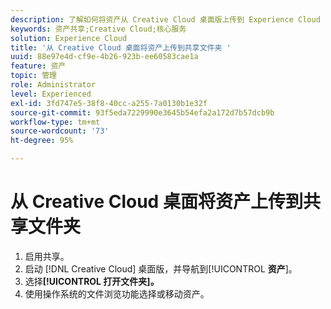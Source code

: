 ```yaml
---
description: 了解如何将资产从 Creative Cloud 桌面版上传到 Experience Cloud 中的共享文件夹。
keywords: 资产共享;Creative Cloud;核心服务
solution: Experience Cloud
title: '从 Creative Cloud 桌面将资产上传到共享文件夹 '
uuid: 88e97e4d-cf9e-4b26-923b-ee60583cae1a
feature: 资产
topic: 管理
role: Administrator
level: Experienced
exl-id: 3fd747e5-38f8-40cc-a255-7a0130b1e32f
source-git-commit: 93f5eda7229990e3645b54efa2a172d7b57dcb9b
workflow-type: tm+mt
source-wordcount: '73'
ht-degree: 95%

---
```


# 从 Creative Cloud 桌面将资产上传到共享文件夹

1. 启用共享。
1. 启动 [!DNL Creative Cloud] 桌面版，并导航到&#x200B;[!UICONTROL **资产**]。
1. 选择&#x200B;**[!UICONTROL 打开文件夹]。**
1. 使用操作系统的文件浏览功能选择或移动资产。
